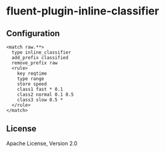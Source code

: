 # fluent-plugin-inline-classifier

## Configuration
```
<match raw.**>
  type inline_classifier
  add_prefix classified
  remove_prefix raw
  <rule>
    key reqtime
    type range
    store speed
    class1 fast * 0.1
    class2 normal 0.1 0.5
    class3 slow 0.5 *
  </rule>
</match>
```

## License
Apache License, Version 2.0
